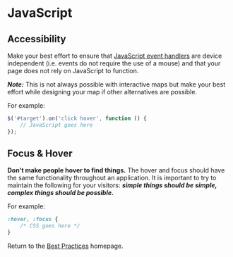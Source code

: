 # JavaScript

## Accessibility
Make your best effort to ensure that [JavaScript event handlers](http://webaim.org/techniques/javascript/eventhandlers) are device independent (i.e. events do not require the use of a mouse) and that your page does not rely on JavaScript to function.

**_Note:_** This is not always possible with interactive maps but make your best effort while designing your map if other alternatives are possible.

For example:  
```javascript
$('#target').on('click hover', function () {
    // JavaScript goes here
});
```

## Focus & Hover
**Don't make people hover to find things.** The hover and focus should have the same functionality throughout an application. It is important to try to maintain the following for your visitors: **_simple things should be simple, complex things should be possible._**

For example:
```css
:hover, :focus {
	/* CSS goes here */
}
```

Return to the [Best Practices](../BestPractices.md) homepage.
